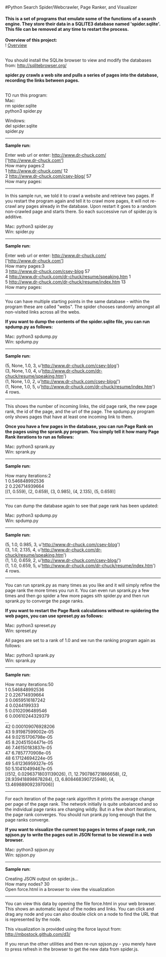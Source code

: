 #Python Search Spider/Webcrawler, Page Ranker, and Visualizer
<h4>This is a set of programs that emulate some of the functions of a search engine. They store their data in a SQLITE3 
database named 'spider.sqlite'.  This file can be removed at any time to restart the process.</h4>   

<strong> Overview of this project:</strong> <br/>
! [Overview](https://github.com/the-go-getter/Page-ranker/blob/main/Overview.png)

<br/>You should install the SQLite browser to view and modify 
the databases from: http://sqlitebrowser.org/

<strong> spider.py crawls a web site and pulls a series of pages into the database, recording the links 
between pages. </strong>

<br/>TO run this program: <br/>
Mac: <br/>
rm spider.sqlite<br/>
python3 spider.py

Windows: <br/>
del spider.sqlite <br/>
spider.py

***

<strong>Sample run:</strong>

Enter web url or enter: http://www.dr-chuck.com/ <br/>
['http://www.dr-chuck.com'] <br/>
How many pages:2 <br/>
1 http://www.dr-chuck.com/ 12 <br/>
2 http://www.dr-chuck.com/csev-blog/ 57 <br/>
How many pages:

***

In this sample run, we told it to crawl a website and retrieve two 
pages.  If you restart the program again and tell it to crawl more
pages, it will not re-crawl any pages already in the database.  Upon 
restart it goes to a random non-crawled page and starts there.  So 
each successive run of spider.py is additive.

Mac: python3 spider.py <br/>
Win: spider.py

***

<strong>Sample run:</strong>

Enter web url or enter: http://www.dr-chuck.com/ <br/>
['http://www.dr-chuck.com'] <br/>
How many pages:3 <br/>
3 http://www.dr-chuck.com/csev-blog 57 <br/>
4 http://www.dr-chuck.com/dr-chuck/resume/speaking.htm 1 <br/>
5 http://www.dr-chuck.com/dr-chuck/resume/index.htm 13 <br/>
How many pages: <br/>

***

You can have multiple starting points in the same database - 
within the program these are called "webs".   The spider
chooses randomly amongst all non-visited links across all
the webs.

<strong>If you want to dump the contents of the spider.sqlite file, you can 
run spdump.py as follows:</strong>

Mac: python3 spdump.py <br/>
Win: spdump.py

***

<strong>Sample run:</strong>

(5, None, 1.0, 3, u'http://www.dr-chuck.com/csev-blog') <br/>
(3, None, 1.0, 4, u'http://www.dr-chuck.com/dr-chuck/resume/speaking.htm') <br/>
(1, None, 1.0, 2, u'http://www.dr-chuck.com/csev-blog/') <br/>
(1, None, 1.0, 5, u'http://www.dr-chuck.com/dr-chuck/resume/index.htm') <br/>
4 rows. <br/>

***

This shows the number of incoming links, the old page rank, the new page
rank, the id of the page, and the url of the page.  The spdump.py program
only shows pages that have at least one incoming link to them.

<strong>Once you have a few pages in the database, you can run Page Rank on the
pages using the sprank.py program.  You simply tell it how many Page
Rank iterations to run as follows: </strong>

Mac: python3 sprank.py <br/>
Win: sprank.py 

***

<strong>Sample run:</strong>

How many iterations:2 <br/>
1 0.546848992536 <br/>
2 0.226714939664 <br/>
[(1, 0.559), (2, 0.659), (3, 0.985), (4, 2.135), (5, 0.659)] <br/>

***

You can dump the database again to see that page rank has been updated:

Mac: python3 spdump.py <br/>
Win: spdump.py 

***

<strong>Sample run:</strong>

(5, 1.0, 0.985, 3, u'http://www.dr-chuck.com/csev-blog') <br/>
(3, 1.0, 2.135, 4, u'http://www.dr-chuck.com/dr-chuck/resume/speaking.htm') <br/>
(1, 1.0, 0.659, 2, u'http://www.dr-chuck.com/csev-blog/') <br/>
(1, 1.0, 0.659, 5, u'http://www.dr-chuck.com/dr-chuck/resume/index.htm') <br/>
4 rows. <br/>

***

You can run sprank.py as many times as you like and it will simply refine
the page rank the more times you run it.  You can even run sprank.py a few times
and then go spider a few more pages sith spider.py and then run sprank.py
to converge the page ranks.

<strong>If you want to restart the Page Rank calculations without re-spidering the 
web pages, you can use spreset.py as follows:</strong>

Mac: python3 spreset.py <br/>
Win: spreset.py 

All pages are set to a rank of 1.0 and we run the ranking program again as follows:

Mac: python3 sprank.py <br/>
Win: sprank.py 

***

<strong>Sample run:</strong>

How many iterations:50 <br/>
1 0.546848992536 <br/>
2 0.226714939664 <br/>
3 0.0659516187242 <br/> 
4 0.0244199333 <br/>
5 0.0102096489546 <br/>
6 0.00610244329379 <br/>
... <br/>
42 0.000109076928206 <br/>
43 9.91987599002e-05 <br/>
44 9.02151706798e-05 <br/>
45 8.20451504471e-05 <br/>
46 7.46150183837e-05 <br/>
47 6.7857770908e-05 <br/>
48 6.17124694224e-05 <br/>
49 5.61236959327e-05 <br/>
50 5.10410499467e-05 <br/>
[(512, 0.02963718031139026), (1, 12.790786721866658), (2, 28.939418898678284), (3, 6.808468390725946), (4, 13.469889092397006)] <br/>

***


For each iteration of the page rank algorithm it prints the average
change per page of the page rank.   The network initially is quite 
unbalanced and so the individual page ranks are changing wildly.
But in a few short iterations, the page rank converges.  You 
should run prank.py long enough that the page ranks converge.

<strong>If you want to visualize the current top pages in terms of page rank,
run spjson.py to write the pages out in JSON format to be viewed in a
web browser.</strong>

Mac: python3 spjson.py <br/>
Win: spjson.py  

***

<strong>Sample run:</strong>

Creating JSON output on spider.js... <br/>
How many nodes? 30 <br/>
Open force.html in a browser to view the visualization <br/>

***

You can view this data by opening the file force.html in your web browser.  
This shows an automatic layout of the nodes and links.  You can click and 
drag any node and you can also double click on a node to find the URL
that is represented by the node.

This visualization is provided using the force layout from: http://mbostock.github.com/d3/

If you rerun the other utilities and then re-run spjson.py - you merely
have to press refresh in the browser to get the new data from spider.js.
